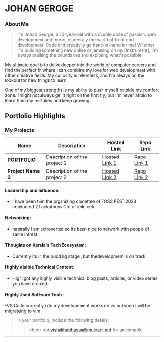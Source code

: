 # JOHAN GEROGE

### About Me

> I'm Johan George, a 20-year-old with a double dose of passion: web development and music, especially the world of front-end development.  Code and creativity go hand-in-hand for me! Whether I'm building something new online or jamming on my [Instrument], I'm always pushing the boundaries and exploring what's possible.

My ultimate goal is to delve deeper into the world of computer careers and find the perfect fit where I can combine my love for web development with other creative fields.  My curiosity is relentless, and I'm always on the lookout for new things to learn.

One of my biggest strengths is my ability to push myself outside my comfort zone. I might not always get it right on the first try, but I'm never afraid to learn from my mistakes and keep growing.  


## Portfolio Highlights

### My Projects

| Name                | Description                                                               | Hosted Link                              | Repo Link                                                      |
|---------------------|---------------------------------------------------------------------------|------------------------------------------|----------------------------------------------------------------|
| **PORTFOLIO**  | Description of the project 1                                              | [Hosted Link 1](https://jo-g-github-io.vercel.app/)    | [Repo Link 1](https://github.com/username/project1)             |
| **Project Name 2**  | Description of the project 2                                              | [Hosted Link 2](https://example.com)    | [Repo Link 2](https://github.com/username/project2)             |

#### Leadership and Influence:

- I have been t=in the organizing comettee of FOSS FEST 2023 , conducted 2 hackathons Cto of iedc cek 

#### Networking:

- naturally i am extroverted so its been nice to network with people of same intrest


#### Thoughts on Kerala's Tech Ecosystem:

- Currently its in the budding stage , but thedevelopment is on track



#### Highly Visible Technical Content:

- Highlight any highly visible technical blog posts, articles, or video series you have created.

#### Highly Used Software Tools:

-VS Code currently i do my developement works on vs but soon i will be migrateing to vim



> In your portfolio, include the following details:
>> check out [vishakhabhayan@mulearn.md](./profiles/vishakhabhayan@mulearn.md) for an exmaple

---
